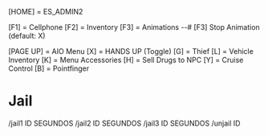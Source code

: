 [HOME] = ES_ADMIN2

[F1] 		= Cellphone
[F2] 		= Inventory
[F3] 		= Animations --# [F3] Stop Animation (default: X)

[PAGE UP] 	= AIO Menu
[X] 		= HANDS UP (Toggle)
[G]			= Thief
[L] 		= Vehicle Inventory
[K] 		= Menu Accessories
[H] 		= Sell Drugs to NPC
[Y]			= Cruise Control
[B] 		= Pointfinger

# Jail
/jail1 ID SEGUNDOS
/jail2 ID SEGUNDOS
/jail3 ID SEGUNDOS
/unjail ID